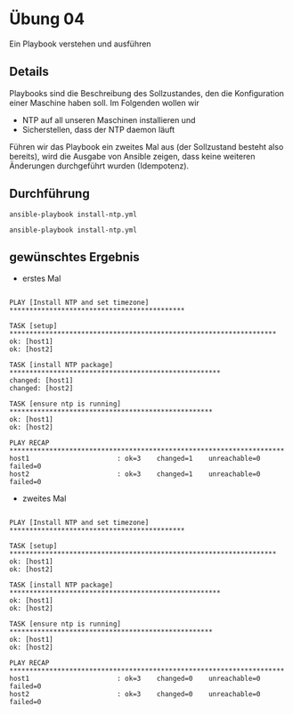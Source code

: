 # Übung 04

Ein Playbook verstehen und ausführen

## Details

Playbooks sind die Beschreibung des Sollzustandes, den die Konfiguration einer Maschine haben soll. Im Folgenden wollen wir

* NTP auf all unseren Maschinen installieren und
* Sicherstellen, dass der NTP daemon läuft

Führen wir das Playbook ein zweites Mal aus (der Sollzustand besteht also bereits), wird die Ausgabe von Ansible zeigen, dass keine weiteren Änderungen durchgeführt wurden (Idempotenz).

## Durchführung

```
ansible-playbook install-ntp.yml

ansible-playbook install-ntp.yml
```

## gewünschtes Ergebnis

* erstes Mal
```

PLAY [Install NTP and set timezone] ********************************************

TASK [setup] *******************************************************************
ok: [host1]
ok: [host2]

TASK [install NTP package] *****************************************************
changed: [host1]
changed: [host2]

TASK [ensure ntp is running] ***************************************************
ok: [host1]
ok: [host2]

PLAY RECAP *********************************************************************
host1                      : ok=3    changed=1    unreachable=0    failed=0   
host2                      : ok=3    changed=1    unreachable=0    failed=0   

```


* zweites Mal
```

PLAY [Install NTP and set timezone] ********************************************

TASK [setup] *******************************************************************
ok: [host1]
ok: [host2]

TASK [install NTP package] *****************************************************
ok: [host1]
ok: [host2]

TASK [ensure ntp is running] ***************************************************
ok: [host1]
ok: [host2]

PLAY RECAP *********************************************************************
host1                      : ok=3    changed=0    unreachable=0    failed=0   
host2                      : ok=3    changed=0    unreachable=0    failed=0   

```
